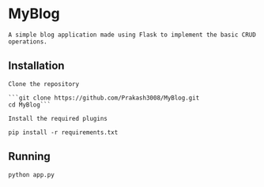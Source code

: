 # MyBlog

    A simple blog application made using Flask to implement the basic CRUD operations.

## Installation

    Clone the repository

    ```git clone https://github.com/Prakash3008/MyBlog.git
    cd MyBlog```

    Install the required plugins

    pip install -r requirements.txt

## Running

    python app.py


